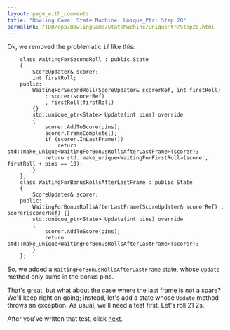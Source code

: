 ```yaml
---
layout: page_with_comments
title: "Bowling Game: State Machine: Unique_Ptr: Step 20"
permalink: /TDD/cpp/BowlingGame/StateMachine/UniquePtr/Step20.html
---
```


Ok, we removed the problematic ```if``` like this:

```
    class WaitingForSecondRoll : public State
    {
        ScoreUpdater& scorer;
        int firstRoll;
    public:
        WaitingForSecondRoll(ScoreUpdater& scorerRef, int firstRoll)
            : scorer(scorerRef)
            , firstRoll(firstRoll)
        {}
        std::unique_ptr<State> Update(int pins) override
        {
            scorer.AddToScore(pins);
            scorer.FrameComplete();
            if (scorer.InLastFrame())
                return std::make_unique<WaitingForBonusRollsAfterLastFrame>(scorer);
            return std::make_unique<WaitingForFirstRoll>(scorer, firstRoll + pins == 10);
        }
    };
    class WaitingForBonusRollsAfterLastFrame : public State
    {
        ScoreUpdater& scorer;
    public:
        WaitingForBonusRollsAfterLastFrame(ScoreUpdater& scorerRef) : scorer(scorerRef) {}
        std::unique_ptr<State> Update(int pins) override
        {
            scorer.AddToScore(pins);
            return std::make_unique<WaitingForBonusRollsAfterLastFrame>(scorer);
        }
    };
```

So, we added a ```WaitingForBonusRollsAfterLastFrame``` state, whose ```Update``` method only sums in the bonus pins.

That's great, but what about the case where the last frame is not a spare? We'll keep right on going; instead, let's add a state whose ```Update``` method throws an exception.
As usual, we'll need a test first.  Let's roll 21 2s.

After you've written that test, click [next](Step21.html).

